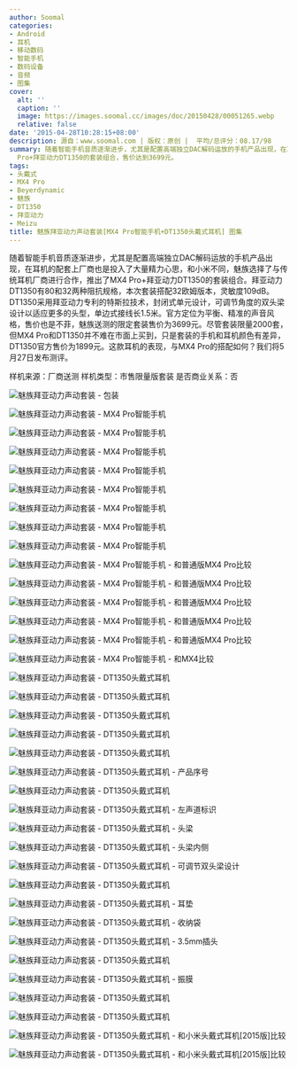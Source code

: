 ```yaml
---
author: Soomal
categories:
- Android
- 耳机
- 移动数码
- 智能手机
- 数码设备
- 音频
- 图集
cover:
  alt: ''
  caption: ''
  image: https://images.soomal.cc/images/doc/20150428/00051265.webp
  relative: false
date: '2015-04-28T10:28:15+08:00'
description: 源自：www.soomal.com | 版权：原创 |  平均/总评分：08.17/98
summary: 随着智能手机音质逐渐进步，尤其是配置高端独立DAC解码运放的手机产品出现，在耳机的配套上厂商也是投入了大量精力心思，和小米不同，魅族选择了与传统耳机厂商进行合作，推出了MX4
  Pro+拜亚动力DT1350的套装组合，售价达到3699元。
tags:
- 头戴式
- MX4 Pro
- Beyerdynamic
- 魅族
- DT1350
- 拜亚动力
- Meizu
title: 魅族拜亚动力声动套装[MX4 Pro智能手机+DT1350头戴式耳机] 图集
---
```


随着智能手机音质逐渐进步，尤其是配置高端独立DAC解码运放的手机产品出现，在耳机的配套上厂商也是投入了大量精力心思，和小米不同，魅族选择了与传统耳机厂商进行合作，推出了MX4 Pro+拜亚动力DT1350的套装组合。拜亚动力DT1350有80和32两种阻抗规格，本次套装搭配32欧姆版本，灵敏度109dB。DT1350采用拜亚动力专利的特斯拉技术，封闭式单元设计，可调节角度的双头梁设计以适应更多的头型，单边式接线长1.5米。官方定位为平衡、精准的声音风格，售价也是不菲，魅族送测的限定套装售价为3699元。尽管套装限量2000套，但MX4 Pro和DT1350并不难在市面上买到，只是套装的手机和耳机颜色有差异，DT1350官方售价为1899元。这款耳机的表现，与MX4 Pro的搭配如何？我们将5月27日发布测评。



样机来源：厂商送测
样机类型：市售限量版套装
是否商业关系：否



![魅族拜亚动力声动套装 - 包装](https://images.soomal.cc/images/doc/20150428/00051227.webp)



![魅族拜亚动力声动套装 - MX4 Pro智能手机](https://images.soomal.cc/images/doc/20150428/00051228.webp)



![魅族拜亚动力声动套装 - MX4 Pro智能手机](https://images.soomal.cc/images/doc/20150428/00051229.webp)



![魅族拜亚动力声动套装 - MX4 Pro智能手机](https://images.soomal.cc/images/doc/20150428/00051230.webp)



![魅族拜亚动力声动套装 - MX4 Pro智能手机](https://images.soomal.cc/images/doc/20150428/00051231.webp)



![魅族拜亚动力声动套装 - MX4 Pro智能手机](https://images.soomal.cc/images/doc/20150428/00051232.webp)



![魅族拜亚动力声动套装 - MX4 Pro智能手机](https://images.soomal.cc/images/doc/20150428/00051233.webp)



![魅族拜亚动力声动套装 - MX4 Pro智能手机](https://images.soomal.cc/images/doc/20150428/00051234.webp)



![魅族拜亚动力声动套装 - MX4 Pro智能手机](https://images.soomal.cc/images/doc/20150428/00051235.webp)



![魅族拜亚动力声动套装 - MX4 Pro智能手机 - 和普通版MX4 Pro比较](https://images.soomal.cc/images/doc/20150428/00051236.webp)



![魅族拜亚动力声动套装 - MX4 Pro智能手机 - 和普通版MX4 Pro比较](https://images.soomal.cc/images/doc/20150428/00051237.webp)



![魅族拜亚动力声动套装 - MX4 Pro智能手机 - 和普通版MX4 Pro比较](https://images.soomal.cc/images/doc/20150428/00051238.webp)



![魅族拜亚动力声动套装 - MX4 Pro智能手机 - 和普通版MX4 Pro比较](https://images.soomal.cc/images/doc/20150428/00051239.webp)



![魅族拜亚动力声动套装 - MX4 Pro智能手机 - 和普通版MX4 Pro比较](https://images.soomal.cc/images/doc/20150428/00051240.webp)



![魅族拜亚动力声动套装 - MX4 Pro智能手机 - 和MX4比较](https://images.soomal.cc/images/doc/20150428/00051242.webp)



![魅族拜亚动力声动套装 - DT1350头戴式耳机](https://images.soomal.cc/images/doc/20150428/00051243.webp)



![魅族拜亚动力声动套装 - DT1350头戴式耳机](https://images.soomal.cc/images/doc/20150428/00051245.webp)



![魅族拜亚动力声动套装 - DT1350头戴式耳机](https://images.soomal.cc/images/doc/20150428/00051246.webp)



![魅族拜亚动力声动套装 - DT1350头戴式耳机](https://images.soomal.cc/images/doc/20150428/00051247.webp)



![魅族拜亚动力声动套装 - DT1350头戴式耳机](https://images.soomal.cc/images/doc/20150428/00051248.webp)



![魅族拜亚动力声动套装 - DT1350头戴式耳机 - 产品序号](https://images.soomal.cc/images/doc/20150428/00051249.webp)



![魅族拜亚动力声动套装 - DT1350头戴式耳机](https://images.soomal.cc/images/doc/20150428/00051250.webp)



![魅族拜亚动力声动套装 - DT1350头戴式耳机 - 左声道标识](https://images.soomal.cc/images/doc/20150428/00051251.webp)



![魅族拜亚动力声动套装 - DT1350头戴式耳机 - 头梁](https://images.soomal.cc/images/doc/20150428/00051252.webp)



![魅族拜亚动力声动套装 - DT1350头戴式耳机 - 头梁内侧](https://images.soomal.cc/images/doc/20150428/00051253.webp)



![魅族拜亚动力声动套装 - DT1350头戴式耳机 - 可调节双头梁设计](https://images.soomal.cc/images/doc/20150428/00051254.webp)



![魅族拜亚动力声动套装 - DT1350头戴式耳机](https://images.soomal.cc/images/doc/20150428/00051255.webp)



![魅族拜亚动力声动套装 - DT1350头戴式耳机 - 耳垫](https://images.soomal.cc/images/doc/20150428/00051256.webp)



![魅族拜亚动力声动套装 - DT1350头戴式耳机 - 收纳袋](https://images.soomal.cc/images/doc/20150428/00051257.webp)



![魅族拜亚动力声动套装 - DT1350头戴式耳机 - 3.5mm插头](https://images.soomal.cc/images/doc/20150428/00051258.webp)



![魅族拜亚动力声动套装 - DT1350头戴式耳机](https://images.soomal.cc/images/doc/20150428/00051259.webp)



![魅族拜亚动力声动套装 - DT1350头戴式耳机 - 振膜](https://images.soomal.cc/images/doc/20150428/00051260.webp)



![魅族拜亚动力声动套装 - DT1350头戴式耳机](https://images.soomal.cc/images/doc/20150428/00051261.webp)



![魅族拜亚动力声动套装 - DT1350头戴式耳机](https://images.soomal.cc/images/doc/20150428/00051262.webp)



![魅族拜亚动力声动套装 - DT1350头戴式耳机 - 和小米头戴式耳机[2015版]比较](https://images.soomal.cc/images/doc/20150428/00051263.webp)



![魅族拜亚动力声动套装 - DT1350头戴式耳机 - 和小米头戴式耳机[2015版]比较](https://images.soomal.cc/images/doc/20150428/00051264.webp)
